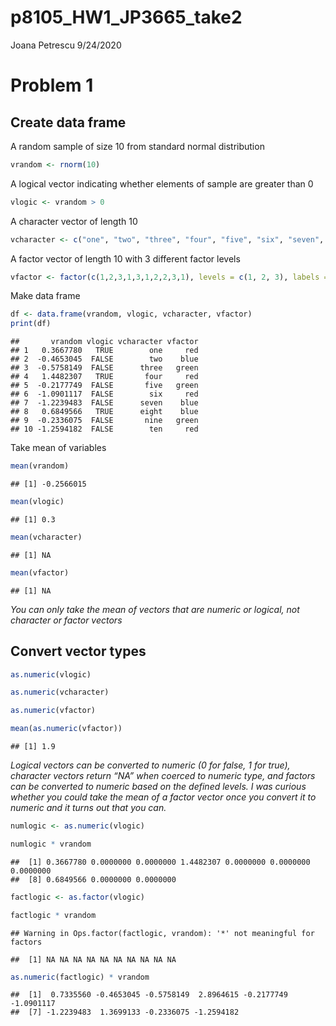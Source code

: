 p8105\_HW1\_JP3665\_take2
================
Joana Petrescu
9/24/2020

# Problem 1

## Create data frame

A random sample of size 10 from standard normal distribution

``` r
vrandom <- rnorm(10)
```

A logical vector indicating whether elements of sample are greater than
0

``` r
vlogic <- vrandom > 0
```

A character vector of length 10

``` r
vcharacter <- c("one", "two", "three", "four", "five", "six", "seven", "eight", "nine", "ten")
```

A factor vector of length 10 with 3 different factor levels

``` r
vfactor <- factor(c(1,2,3,1,3,1,2,2,3,1), levels = c(1, 2, 3), labels = c("red", "blue", "green"))
```

Make data frame

``` r
df <- data.frame(vrandom, vlogic, vcharacter, vfactor)
print(df)
```

    ##       vrandom vlogic vcharacter vfactor
    ## 1   0.3667780   TRUE        one     red
    ## 2  -0.4653045  FALSE        two    blue
    ## 3  -0.5758149  FALSE      three   green
    ## 4   1.4482307   TRUE       four     red
    ## 5  -0.2177749  FALSE       five   green
    ## 6  -1.0901117  FALSE        six     red
    ## 7  -1.2239483  FALSE      seven    blue
    ## 8   0.6849566   TRUE      eight    blue
    ## 9  -0.2336075  FALSE       nine   green
    ## 10 -1.2594182  FALSE        ten     red

Take mean of variables

``` r
mean(vrandom)
```

    ## [1] -0.2566015

``` r
mean(vlogic)
```

    ## [1] 0.3

``` r
mean(vcharacter)
```

    ## [1] NA

``` r
mean(vfactor)
```

    ## [1] NA

*You can only take the mean of vectors that are numeric or logical, not
character or factor vectors*

## Convert vector types

``` r
as.numeric(vlogic)

as.numeric(vcharacter)

as.numeric(vfactor)
```

``` r
mean(as.numeric(vfactor))
```

    ## [1] 1.9

*Logical vectors can be converted to numeric (0 for false, 1 for true),
character vectors return “NA” when coerced to numeric type, and factors
can be converted to numeric based on the defined levels. I was curious
whether you could take the mean of a factor vector once you convert it
to numeric and it turns out that you can.*

``` r
numlogic <- as.numeric(vlogic)

numlogic * vrandom
```

    ##  [1] 0.3667780 0.0000000 0.0000000 1.4482307 0.0000000 0.0000000 0.0000000
    ##  [8] 0.6849566 0.0000000 0.0000000

``` r
factlogic <- as.factor(vlogic)

factlogic * vrandom
```

    ## Warning in Ops.factor(factlogic, vrandom): '*' not meaningful for factors

    ##  [1] NA NA NA NA NA NA NA NA NA NA

``` r
as.numeric(factlogic) * vrandom
```

    ##  [1]  0.7335560 -0.4653045 -0.5758149  2.8964615 -0.2177749 -1.0901117
    ##  [7] -1.2239483  1.3699133 -0.2336075 -1.2594182
